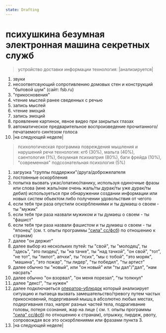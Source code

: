 ```yaml
---
state: Drafting
---
```

# психушкина безумная электронная машина секретных служб

> устройство доставки информации
> технология: |анализируется|

1. звуки 
2. несоответсвующий сопротивлению домовых стен и конструкций "бытовой шум" (сайт: fsb.ru)
3. "прикосновения"
4. чтение мыслей ранее сведенных с речью
5. запись мыслей
6.  чтение эмоций
7. запись эмоций
9. проявление картинок, явное видео при закрытых глазах
10. автоматическое предварительное воспроизведение прочитанного/печатаемого синтезом голоса
11. |на следующей неделе|

> психологическая программа повреждения мышления и нарушений речи
> технология: кгб (30%), мальта (40%), саентология (1%), безумная психиатрия (80%), баги фрейда (10%), "современная" подсознательная психология (5%)

 1. загрузка "группы поддержки"/друга/доброжелателя
 2. постоянные оскорбления
 3. попытка вызвать ужас/опатию/панику, используя одиночные фразы или слова (мне жаль/нам очень жаль/ты дурак/ты уже дурак/ты дебил) 
          используеться при обнаружении создании информации или новых систем обьектом либо получении удовольствия от чегото
 5. если тебя три раза опустили оскорблениями и ты думаеш о своем - ты "мужик"
 6. если тебя три раза назвали мужиком и ты думаеш о своем - ты "фашист"
 7. если тебя три раза назвали фашистом и ты думаеш о своем - ты "японец" (см. т. опыты программы ["сила" сс/фсб](/axis9/issues/ss/fss_psy_attacks_on_countrys.md)) по отношению к странам)
 8. далее "он держит"
 9.  далее выбор из нескольких путей: ты "свой", ты "молодец", ты "здесь",  "это пиздец", ты "на тачке", ты "над тачкой", "он свой", "тот", "не тот", ты "пилот", апчхи", ты "псих", "мы с тобой", "это моряк", "машина", "это пожар", "ты лидер", "ты победил", "ты артист"
 10. далее обычно ты "новый", или "он новый" или "ты дал"/"дал",  "нам насрать"
 11.  далее обычно "он взорвал", "он меня порезал", "ты толкнул"
 12. далее "декс!", "ты нужен"
 13. далее подключаеться [оператор-ублюдок](/axis9/issues/ss/psy_operators.md) который анализирует ситуацию и пытаеца вызвать замешательство/тревогу путем частых прикосновений, подергиваний мышц в абсолютно любых местах, подергивания глаз, напряг разных частей тела, подрагивание головы, потеря сознания, жар на лице ( см. т. опыты программы ["сила" сс/фсб](/axis9/issues/ss/fss_psy_attacks_on_countrys.md)) по отношению к странам), отрыжку, пирдеж, рвоту, сопровождая все это оскорблениями или фразами пункта 3.
 14. |на следующей неделе|